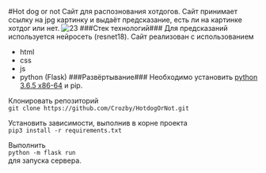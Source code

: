 #Hot dog or not
Сайт для распознования хотдогов.
Сайт принимает ссылку на jpg картинку и выдаёт предсказание, 
есть ли на картинке хотдог или нет.
![23](https://puu.sh/DikGG/544fe01f51.gif)
###Стек технологий###
Для предсказаний используется нейросеть (resnet18). 
Сайт реализован с использованием
* html
* css
* js
* python (Flask)
###Развёртывание###
Необходимо установить [python 3.6.5 x86-64](https://www.python.org/downloads/release/python-365/)
и pip.  


Клонировать репозиторий  
`git clone https://github.com/Crozby/HotdogOrNot.git`     


Установить зависимости, выполнив в корне проекта    
`pip3 install -r requirements.txt`         


Выполнить   
`python -m flask run`  
для запуска сервера.